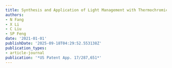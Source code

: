 ```yaml
---
title: Synthesis and Application of Light Management with Thermochromic Hydrogel Microparticles
authors:
- N Fang
- X Li
- C Liu
- SP Feng
date: '2021-01-01'
publishDate: '2025-09-18T04:29:52.553138Z'
publication_types:
- article-journal
publication: '*US Patent App. 17/287,651*'
---
```

